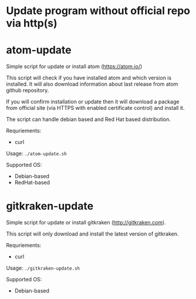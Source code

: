 # Update program without official repo via http(s)

# atom-update
Simple script for update or install atom (https://atom.io/)

This script will check if you have installed atom and which version is installed.
It will also download information about last release from atom github repository.

If you will confirm installation or update then it will download a package from official site (via HTTPS with enabled certificate control) and install it.

The script can handle debian based and Red Hat based distribution.

Requriements:
* curl

Usage:
`./atom-update.sh`

Supported OS:
* Debian-based
* RedHat-based

# gitkraken-update

Simple script for update or install gitkraken (http://gitkraken.com).

This script will only download and install the latest version of gitkraken.

Requriements:
* curl

Usage:
`./gitkraken-update.sh`

Supported OS:
* Debian-based
